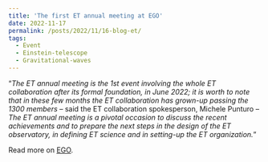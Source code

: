```yaml
---
title: 'The first ET annual meeting at EGO'
date: 2022-11-17
permalink: /posts/2022/11/16-blog-et/
tags:
  - Event
  - Einstein-telescope
  - Gravitational-waves
---
```


“*The ET annual meeting is the 1st event involving the whole ET collaboration after its formal foundation, in June 2022; it is worth to note that in these few months the ET collaboration has grown-up passing the 1300 members* – said the ET collaboration spokesperson, Michele Punturo – *The ET annual meeting is a pivotal occasion to discuss the recent achievements and to prepare the next steps in the design of the ET observatory, in defining ET science and in setting-up the ET organization.*”

Read more on [EGO](https://www.ego-gw.it/blog/2022/11/16/the-first-et-annual-meeting-at-ego/?fbclid=IwAR0HskBqco-K7xy1xF4QY1RLUw3Mffarqh6nyyuUZqtgvvNZEaTXx8XrgR4).
